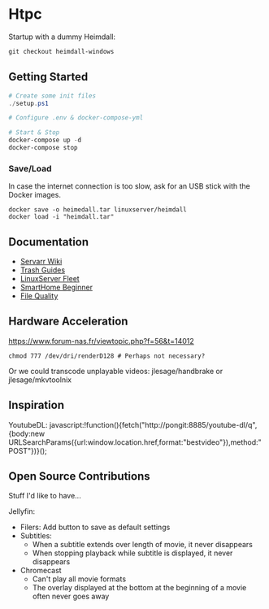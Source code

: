 Htpc
====


Startup with a dummy Heimdall:

```ps1
git checkout heimdall-windows
```


## Getting Started

```ps1
# Create some init files
./setup.ps1

# Configure .env & docker-compose-yml

# Start & Stop
docker-compose up -d
docker-compose stop
```

### Save/Load 

In case the internet connection is too slow, ask for an USB stick with the Docker images.

```
docker save -o heimedall.tar linuxserver/heimdall
docker load -i "heimdall.tar"
```

## Documentation

- [Servarr Wiki](https://wiki.servarr.com)
- [Trash Guides](https://trash-guides.info)
- [LinuxServer Fleet](https://fleet.linuxserver.io)
- [SmartHome Beginner](https://www.smarthomebeginner.com)
- [File Quality](https://trash-guides.info/Radarr/Radarr-Quality-Settings-File-Size/)

## Hardware Acceleration

https://www.forum-nas.fr/viewtopic.php?f=56&t=14012

```
chmod 777 /dev/dri/renderD128 # Perhaps not necessary?
```

Or we could transcode unplayable videos:
jlesage/handbrake or jlesage/mkvtoolnix

## Inspiration

YoutubeDL:
javascript:!function(){fetch("http://pongit:8885/youtube-dl/q",{body:new URLSearchParams({url:window.location.href,format:"bestvideo"}),method:"POST"})}();


## Open Source Contributions

Stuff I'd like to have...


Jellyfin:
- Filers: Add button to save as default settings
- Subtitles:
  - When a subtitle extends over length of movie, it never disappears
  - When stopping playback while subtitle is displayed, it never disappears
- Chromecast
  - Can't play all movie formats
  - The overlay displayed at the bottom at the beginning of a movie often never goes away
